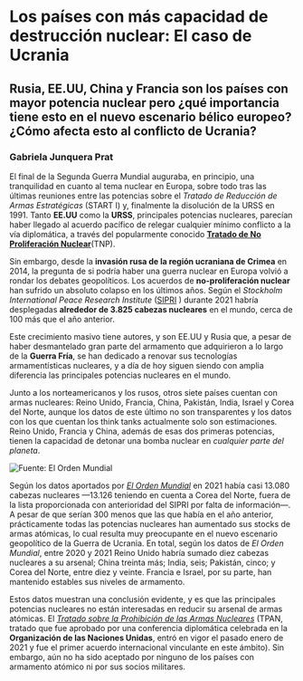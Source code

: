 # Los países con más capacidad de destrucción nuclear: El caso de Ucrania
## Rusia, EE.UU, China y Francia son los países con mayor potencia nuclear pero ¿qué importancia tiene esto en el nuevo escenario bélico europeo? ¿Cómo afecta esto al conflicto de Ucrania?
### Gabriela Junquera Prat

El final de la Segunda Guerra Mundial auguraba, en principio, una tranquilidad en cuanto al tema nuclear en Europa, sobre todo tras las últimas reuniones entre las potencias sobre el *Tratado de Reducción de Armas Estratégicas* (START I) y, finalmente la disolución de la URSS en 1991. Tanto **EE.UU** como la **URSS**, principales potencias nucleares, parecían haber llegado al acuerdo pacífico de relegar cualquier mínimo conflicto a la vía diplomática, a través del popularmente conocido [**Tratado de No Proliferación Nuclear**](https://www.iaea.org/es/temas/el-oiea-y-el-tratado-sobre-la-no-proliferacion)(TNP). 

Sin embargo, desde la **invasión rusa de la región ucraniana de Crimea** en 2014, la pregunta de si podría haber una guerra nuclear en Europa volvió a rondar los debates geopolíticos. Los acuerdos de **no-proliferación nuclear** han sufrido un absoluto colapso en los últimos años. Según el *Stockholm International Peace Research Institute* ([SIPRI]( https://sipri.org/media/press-release/2021/global-nuclear-arsenals-grow-states-continue-modernize-new-sipri-yearbook-out-now) ) durante 2021 habría desplegadas **alrededor de 3.825 cabezas nucleares** en el mundo, cerca de 100 más que el año anterior.

Este crecimiento masivo tiene autores, y son EE.UU y Rusia que, a pesar de haber desmantelado gran parte del armamento que adquirieron a lo largo de la **Guerra Fría**, se han dedicado a renovar sus tecnologías armamentísticas nucleares, y a día de hoy siguen siendo con amplia diferencia las principales potencias nucleares en el mundo. 

Junto a los norteamericanos y los rusos, otros siete países cuentan con armas nucleares: Reino Unido, Francia, China, Pakistán, India, Israel y Corea del Norte, aunque los datos de este último no son transparentes y los datos con los que cuentan los think tanks actualmente solo son estimaciones. Reino Unido, Francia y China, además de esas dos primeras potencias, tienen la capacidad de detonar una bomba nuclear en *cualquier parte del planeta*. 

![Fuente: El Orden Mundial](https://elordenmundial.com/wp-content/webp-express/webp-images/doc-root/wp-content/uploads/2022/03/Armas-nucleares-mundo.png.webp)

Según los datos aportados por *[El Orden Mundial]( https://elordenmundial.com/mapas-y-graficos/armas-nucleares-mundo/)* en 2021 había casi 13.080 cabezas nucleares —13.126 teniendo en cuenta a Corea del Norte, fuera de la lista proporcionada con anterioridad del SIPRI por falta de información—. A pesar de que serían 300 menos que las que había en el año anterior, prácticamente todas las potencias nucleares han aumentado sus stocks de armas atómicas, lo cual resulta muy preocupante en el nuevo escenario geopolítico de la Guerra de Ucrania. 
En total, según los datos de *El Orden Mundial*, entre 2020 y 2021 Reino Unido habría sumado diez cabezas nucleares a su arsenal; China treinta más; India, seis; Pakistán, cinco; y Corea del Norte, entre diez y veinte. Francia e Israel, por su parte, han mantenido estables sus niveles de armamento.

Estos datos muestran una conclusión evidente, y es que las principales potencias nucleares no están interesadas en reducir su arsenal de armas atómicas. El [*Tratado sobre la Prohibición de las Armas Nucleares*](http://www.undocs.org/en/a/conf.229/2017/L.3/Rev.1) (TPAN, tratado que fue aprobado por una conferencia diplomática celebrada en la **Organización de las Naciones Unidas**, entró en vigor el pasado enero de 2021 y fue el primer acuerdo internacional vinculante en este ámbito). Sin embargo, aún no ha sido aceptado por ninguno de los países con armamento atómico ni por sus socios militares. 
